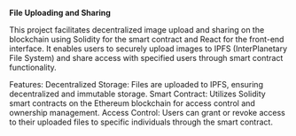 **File Uploading and Sharing**

This project facilitates decentralized image upload and sharing on the blockchain using Solidity for the smart contract and React for the front-end interface. It enables users to securely upload images to IPFS (InterPlanetary File System) and share access with specified users through smart contract functionality.

Features:
Decentralized Storage:
Files are uploaded to IPFS, ensuring decentralized and immutable storage.
Smart Contract: 
Utilizes Solidity smart contracts on the Ethereum blockchain for access control and ownership management.
Access Control: 
Users can grant or revoke access to their uploaded files to specific individuals through the smart contract.
